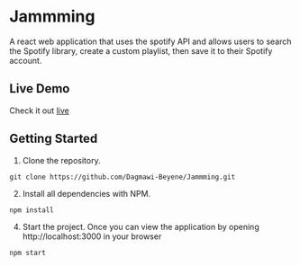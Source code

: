 # Jammming

A react web application that uses the spotify API and allows users to search the Spotify library, create a custom playlist, then save it to their Spotify account.

## Live Demo

Check it out [live](http://hesitant-twist.surge.sh/) 

## Getting Started

1. Clone the repository.
```
git clone https://github.com/Dagmawi-Beyene/Jammming.git
```
2. Install all dependencies with NPM.
```
npm install
```

4. Start the project. Once you can view the application by opening http://localhost:3000 in your browser
```
npm start
```
